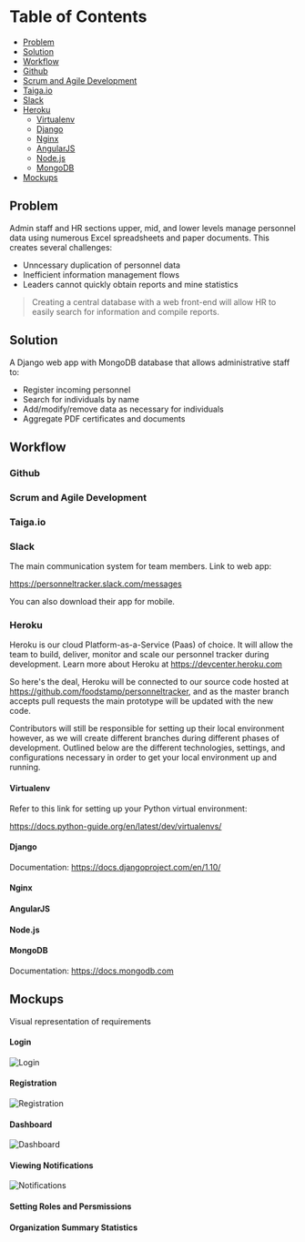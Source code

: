 # Table of Contents

* [Problem](#problem)
* [Solution](#solution)
* [Workflow](#workflow)
* [Github](#github)
* [Scrum and Agile Development](#scrum-and-agile-development)
* [Taiga.io](#taiga.io)
* [Slack](#slack)
* [Heroku](#heroku)
  * [Virtualenv](#virtualenv)
  * [Django](#django)
  * [Nginx](#nginx)
  * [AngularJS](#angularjs)
  * [Node.js](#node.js)
  * [MongoDB](#mongodb)
* [Mockups](#mockups)

## Problem


Admin staff and HR sections upper, mid, and lower levels manage personnel data using numerous Excel spreadsheets and paper documents. This creates several challenges:

  * Unncessary duplication of personnel data
  * Inefficient information management flows
  * Leaders cannot quickly obtain reports and mine statistics

> Creating a central database with a web front-end will allow HR to easily search for information and compile reports.

## Solution


A Django web app with MongoDB database that allows administrative staff to:
* Register incoming personnel
* Search for individuals by name
* Add/modify/remove data as necessary for individuals
* Aggregate PDF certificates and documents

## Workflow


### Github

### Scrum and Agile Development

### Taiga.io

### Slack

The main communication system for team members.  Link to web app:

<https://personneltracker.slack.com/messages>

You can also download their app for mobile.
 
### Heroku

Heroku is our cloud Platform-as-a-Service (Paas) of choice.  It will allow the team to build, deliver, monitor and scale our personnel tracker during development.  Learn more about Heroku at <https://devcenter.heroku.com>  

So here's the deal, Heroku will be connected to our source code hosted at <https://github.com/foodstamp/personneltracker>, and as the master branch accepts pull requests the main prototype will be updated with the new code.  

Contributors will still be responsible for setting up their local environment however, as we will create different branches during different phases of development.  Outlined below are the different technologies, settings, and configurations necessary in order to get your local environment up and running. 

#### Virtualenv

Refer to this link for setting up your Python virtual environment:

<https://docs.python-guide.org/en/latest/dev/virtualenvs/>

#### Django

Documentation:  <https://docs.djangoproject.com/en/1.10/>

#### Nginx

#### AngularJS

#### Node.js

#### MongoDB

Documentation:  <https://docs.mongodb.com>

## Mockups

Visual representation of requirements

#### Login
![Login](https://github.com/huckfynn/personnelTracker/blob/master/wireframes/login.png)

#### Registration

![Registration](https://github.com/huckfynn/personnelTracker/blob/master/wireframes/registration.png)

#### Dashboard

![Dashboard](https://github.com/huckfynn/personnelTracker/blob/master/wireframes/dashboard.png)

#### Viewing Notifications

![Notifications](https://github.com/huckfynn/personnelTracker/blob/master/wireframes/notifications.png)

#### Setting Roles and Persmissions

#### Organization Summary Statistics
